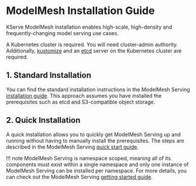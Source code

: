 # ModelMesh Installation Guide
KServe ModelMesh installation enables high-scale, high-density and frequently-changing model serving use cases.

A Kubernetes cluster is required. You will need cluster-admin authority. Additionally, [kustomize](https://kubectl.docs.kubernetes.io/installation/kustomize/) and an [etcd](https://etcd.io/) server on the Kubernetes cluster are required.

## 1. Standard Installation
You can find the standard installation instructions in the ModelMesh Serving [installation guide](https://github.com/kserve/modelmesh-serving/blob/release-0.10/docs/install/install-script.md). This approach assumes you have installed the prerequisites such as etcd and S3-compatible object storage.

## 2. Quick Installation
A quick installation allows you to quickly get ModelMesh Serving up and running without having to manually install the prerequisites. The steps are described in the ModelMesh Serving [quick start guide](https://github.com/kserve/modelmesh-serving/blob/release-0.10/docs/quickstart.md).

!!! note
    ModelMesh Serving is namespace scoped, meaning all of its components must exist within a single namespace and only one instance of ModelMesh Serving can be installed per namespace. For more details, you can check out the ModelMesh Serving [getting started guide](https://github.com/kserve/modelmesh-serving/blob/release-0.10/docs/install/README.md).
